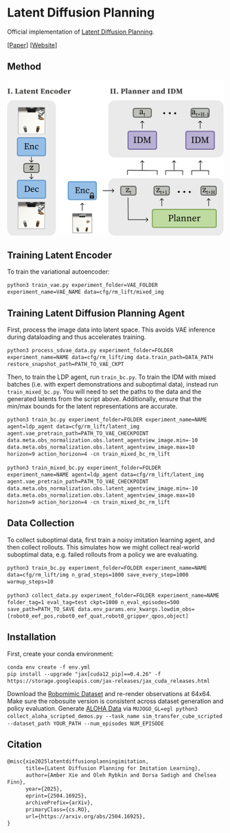 # Latent Diffusion Planning
Official implementation of [Latent Diffusion Planning](https://arxiv.org/abs/2504.16925).

\[[Paper](https://arxiv.org/abs/2504.16925)\] \[[Website](https://amberxie88.github.io/ldp/)\]

## Method
<img src="imgs/method.png" alt="LDP method" title="LDP method">

## Training Latent Encoder
To train the variational autoencoder:
```
python3 train_vae.py experiment_folder=VAE_FOLDER experiment_name=VAE_NAME data=cfg/rm_lift/mixed_img
``` 

## Training Latent Diffusion Planning Agent
First, process the image data into latent space. This avoids VAE inference during dataloading and thus accelerates training. 
```
python3 process_sdvae_data.py experiment_folder=FOLDER experiment_name=NAME data=cfg/rm_lift/img data.train_path=DATA_PATH restore_snapshot_path=PATH_TO_VAE_CKPT
```

Then, to train the LDP agent, run `train_bc.py`. To train the IDM with mixed batches (i.e. with expert demonstrations and suboptimal data), instead run `train_mixed_bc.py`. You will need to set the paths to the data and the generated latents from the script above. Additionally, ensure that the min/max bounds for the latent representations are accurate.
```
python3 train_bc.py experiment_folder=FOLDER experiment_name=NAME agent=ldp_agent data=cfg/rm_lift/latent_img  agent.vae_pretrain_path=PATH_TO_VAE_CHECKPOINT data.meta.obs_normalization.obs.latent_agentview_image.min=-10 data.meta.obs_normalization.obs.latent_agentview_image.max=10 horizon=9 action_horizon=4 -cn train_mixed_bc_rm_lift

python3 train_mixed_bc.py experiment_folder=FOLDER experiment_name=NAME agent=ldp_agent data=cfg/rm_lift/latent_img  agent.vae_pretrain_path=PATH_TO_VAE_CHECKPOINT data.meta.obs_normalization.obs.latent_agentview_image.min=-10 data.meta.obs_normalization.obs.latent_agentview_image.max=10 horizon=9 action_horizon=4 -cn train_mixed_bc_rm_lift
```

## Data Collection
To collect suboptimal data, first train a noisy imitation learning agent, and then collect rollouts. This simulates how we might collect real-world suboptimal data, e.g. failed rollouts from a policy we are evaluating.
```
python3 train_bc.py experiment_folder=FOLDER experiment_name=NAME data=cfg/rm_lift/img n_grad_steps=1000 save_every_step=1000 warmup_steps=10

python3 collect_data.py experiment_folder=FOLDER experiment_name=NAME folder_tag=1 eval_tag=test ckpt=1000 n_eval_episodes=500 save_path=PATH_TO_SAVE data.env_params.env_kwargs.lowdim_obs=[robot0_eef_pos,robot0_eef_quat,robot0_gripper_qpos,object]
```

## Installation
First, create your conda environment:

```
conda env create -f env.yml
pip install --upgrade "jax[cuda12_pip]==0.4.26" -f https://storage.googleapis.com/jax-releases/jax_cuda_releases.html
```

Download the [Robomimic Dataset](https://robomimic.github.io/docs/datasets/robomimic_v0.1.html) and re-render observations at 64x64. Make sure the robosuite version is consistent across dataset generation and policy evaluation. Generate [ALOHA Data](https://github.com/tonyzhaozh/act) via `MUJOGO_GL=egl python3 collect_aloha_scripted_demos.py --task_name sim_transfer_cube_scripted --dataset_path YOUR_PATH --num_episodes NUM_EPISODE`

## Citation
```
@misc{xie2025latentdiffusionplanningimitation,
      title={Latent Diffusion Planning for Imitation Learning}, 
      author={Amber Xie and Oleh Rybkin and Dorsa Sadigh and Chelsea Finn},
      year={2025},
      eprint={2504.16925},
      archivePrefix={arXiv},
      primaryClass={cs.RO},
      url={https://arxiv.org/abs/2504.16925}, 
}
```